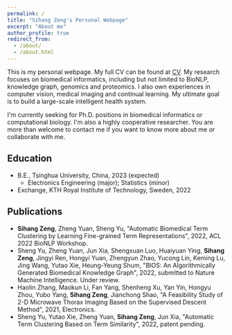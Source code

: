 ```yaml
---
permalink: /
title: "Sihang Zeng's Personal Webpage"
excerpt: "About me"
author_profile: true
redirect_from: 
  - /about/
  - /about.html
---
```


This is my personal webpage. My full CV can be found at [CV](https://cloud.tsinghua.edu.cn/f/eeff0a81b7bc4ffabbfe/). My research focuses on biomedical informatics, including but not limited to BioNLP, knowledge graph, genomics and proteomics. I also own experiences in computer vision, medical imaging and continual learning. My ultimate goal is to build a large-scale intelligent health system. 

I'm currently seeking for Ph.D. positions in biomedical informatics or computational biology. I'm also a highly cooperative researcher. You are more than welcome to contact me if you want to know more about me or collaborate with me.

## Education
- B.E., Tsinghua University, China, 2023 (expected)
  - Electronics Engineering (major); Statistics (minor)
- Exchange, KTH Royal Institute of Technology, Sweden, 2022

## Publications
- **Sihang Zeng**, Zheng Yuan, Sheng Yu, "Automatic Biomedical Term Clustering by Learning Fine-grained Term Representations", 2022, ACL 2022 BioNLP Workshop.
- Sheng Yu, Zheng Yuan, Jun Xia, Shengxuan Luo, Huaiyuan Ying, **Sihang Zeng**, Jingyi Ren, Hongyi Yuan, Zhengyun Zhao, Yucong Lin, Keming Lu, Jing Wang, Yutao Xie, Heung-Yeung Shum, "BIOS: An Algorithmically Generated Biomedical Knowledge Graph", 2022, submitted to Nature Machine Intelligence. Under review.
- Haolin Zhang, Maokun Li, Fan Yang, Shenheng Xu, Yan Yin, Hongyu Zhou, Yubo Yang, **Sihang Zeng**, Jianchong Shao, "A Feasibility Study of 2-D Microwave Thorax Imaging Based on the Supervised Descent Method", 2021, Electronics.
- Sheng Yu, Yutao Xie, Zheng Yuan, **Sihang Zeng**, Jun Xia, "Automatic Term Clustering Based on Term Similarity", 2022, patent pending.

